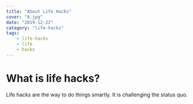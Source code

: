```yaml
---
title: "About Life Hacks"
cover: "8.jpg"
date: "2019-12-22"
category: "life-hacks"
tags:
    - life-hacks
    - life
    - hacks
---
```


# What is life hacks?

Life hacks are the way to do things smartly.  It is challenging the status quo.
